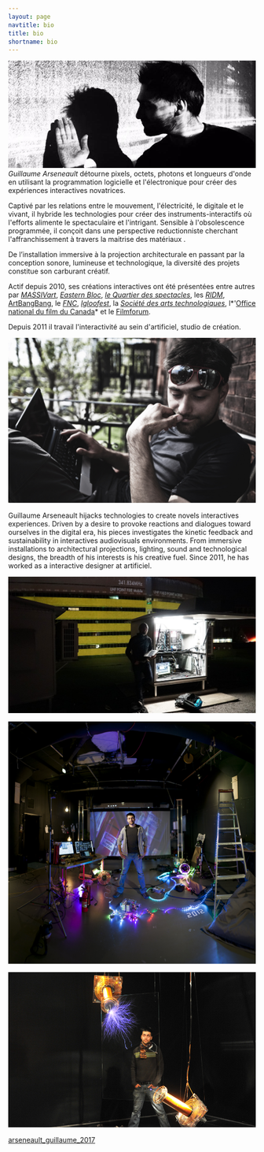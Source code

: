 ```yaml
---
layout: page
navtitle: bio
title: bio
shortname: bio
---
```

![](gllmFFT.jpg)
*Guillaume Arseneault* détourne pixels, octets, photons et longueurs d'onde en utilisant la programmation logicielle et l'électronique pour créer des expériences interactives novatrices.

Captivé par les relations entre le mouvement, l'électricité, le digitale et le vivant, il hybride les technologies pour créer des instruments-interactifs où l'efforts  alimente le spectaculaire et l'intrigant. Sensible à l'obsolescence programmée, il conçoit dans une perspective reductionniste cherchant l'affranchissement à travers la maitrise des matériaux .

De l’installation immersive à la projection architecturale en passant par la conception sonore, lumineuse et technologique, la diversité des projets constitue son carburant créatif.

Actif depuis 2010,  ses créations interactives ont été présentées entre autres par *[MASSIVart](http://massivart.ca)*,  *[Eastern Bloc](http://www.easternbloc.ca)*, *[le Quartier des spectacles](http://www.quartierdesspectacles.com/fr/)*, les *[RIDM](http://www.ridm.qc.ca/fr)*, [ArtBangBang](https://www.artbangbang.com/index), le *[FNC](http://www.nouveaucinema.ca/#/)*, *[Igloofest](http://igloofest.ca)*, la *[Société des arts technologiques](http://sat.qc.ca)*, l*'[Office national du film du Canada](https://www.onf.ca)* et le [Filmforum](http://www.filmforumfestival.it/).

Depuis 2011 il travail l'interactivité au sein d'artificiel, studio de création. 


![](gllmPatio.jpg)


Guillaume Arseneault hijacks technologies to create novels interactives experiences. 
Driven by a desire to provoke reactions and dialogues toward ourselves in the digital era,  his pieces investigates the kinetic feedback and sustainability in interactives audiovisuals environments. 
From immersive installations to architectural projections, lighting, sound and technological designs, the breadth of his interests is his creative fuel. Since 2011, he has worked as a interactive designer at artificiel.

![](IrradierGA_mai2016_web.jpg)

![](photoStitching_6.jpg)

![](arseneault_fact_2013.jpg)

[arseneault_guillaume_2017](arseneault_guillaume_2017-bw.JPG)